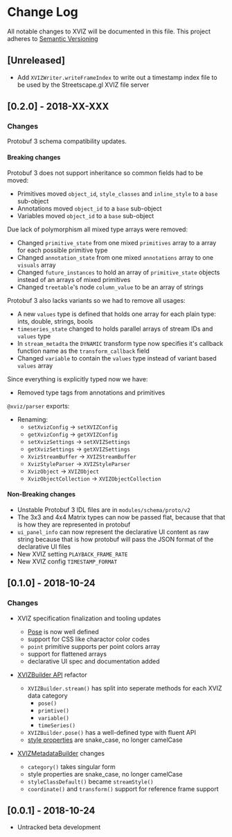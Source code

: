 # Change Log

All notable changes to XVIZ will be documented in this file. This project adheres to
[Semantic Versioning](http://semver.org/spec/v2.0.0.html)

## [Unreleased]

- Add `XVIZWriter.writeFrameIndex` to write out a timestamp index file to be used by the
  Streetscape.gl XVIZ file server

## [0.2.0] - 2018-XX-XXX

### Changes

Protobuf 3 schema compatibility updates.

#### Breaking changes

Protobuf 3 does not support inheritance so common fields had to be moved:

- Primitives moved `object_id`, `style_classes` and `inline_style` to a `base` sub-object
- Annotations moved `object_id` to a `base` sub-object
- Variables moved `object_id` to a `base` sub-object

Due lack of polymorphism all mixed type arrays were removed:

- Changed `primitive_state` from one mixed `primitives` array to a array for each possible primitive
  type
- Changed `annotation_state` from one mixed `annotations` array to one `visuals` array
- Changed `future_instances` to hold an array of `primitive_state` objects instead of an arrays of
  mixed primitives
- Changed `treetable`'s node `column_value` to be an array of strings

Protobuf 3 also lacks variants so we had to remove all usages:

- A new `values` type is defined that holds one array for each plain type: ints, double, strings,
  bools
- `timeseries_state` changed to holds parallel arrays of stream IDs and `values` type
- In `stream_metadta` the `DYNAMIC` transform type now specifies it's callback function name as the
  `transform_callback` field
- Changed `variable` to contain the `values` type instead of variant based `values` array

Since everything is explicitly typed now we have:

- Removed type tags from annotations and primitives

`@xviz/parser` exports:

- Renaming:
  - `setXvizConfig` -> `setXVIZConfig`
  - `getXvizConfig` -> `getXVIZConfig`
  - `setXvizSettings` -> `setXVIZSettings`
  - `getXvizSettings` -> `getXVIZSettings`
  - `XvizStreamBuffer` -> `XVIZStreamBuffer`
  - `XvizStyleParser` -> `XVIZStyleParser`
  - `XvizObject` -> `XVIZObject`
  - `XvizObjectCollection` -> `XVIZObjectCollection`

#### Non-Breaking changes

- Unstable Protobuf 3 IDL files are in `modules/schema/proto/v2`
- The 3x3 and 4x4 Matrix types can now be passed flat, because that that is how they are represented
  in protobuf
- `ui_panel_info` can now represent the declarative UI content as raw string because that is how
  protobuf will pass the JSON format of the declarative UI files
- New XVIZ setting `PLAYBACK_FRAME_RATE`
- New XVIZ config `TIMESTAMP_FORMAT`

## [0.1.0] - 2018-10-24

### Changes

- XVIZ specification finalization and tooling updates

  - [Pose](docs/protocol-schema/core-protocol.md) is now well defined
  - support for CSS like charactor color codes
  - `point` primitive supports per point colors array
  - support for flattened arrays
  - declarative UI spec and documentation added

- [XVIZBuilder API](docs/api-reference/xviz-builder.md) refactor

  - `XVIZBuilder.stream()` has split into seperate methods for each XVIZ data category
    - `pose()`
    - `primtive()`
    - `variable()`
    - `timeSeries()`
  - `XVIZBuilder.pose()` has a well-defined type with fluent API
  - [style properties](docs/protocol-schema/style-specification.md) are snake_case, no longer
    camelCase

- [XVIZMetadataBuilder](docs/api-reference/xviz-metadata-builder.md) changes
  - `category()` takes singular form
  - style properties are snake_case, no longer camelCase
  - `styleClassDefault()` became `streamStyle()`
  - `coordinate()` and `transform()` support for reference frame support

## [0.0.1] - 2018-10-24

- Untracked beta development

